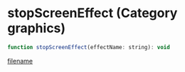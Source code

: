 # stopScreenEffect (Category graphics)

```js
function stopScreenEffect(effectName: string): void
```

[filename](stopScreenEffect_m.md ':include')